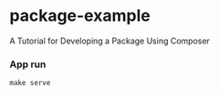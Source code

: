 # package-example
A Tutorial for Developing a Package Using Composer

### App run
```
make serve
```

